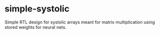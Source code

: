 # simple-systolic
Simple RTL design for systolic arrays meant for matrix multiplication using stored weights for neural nets.
